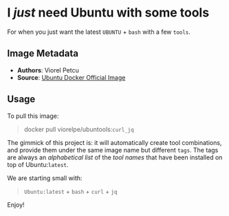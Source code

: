 # I *just* need Ubuntu with some tools

For when you just want the latest `UBUNTU` + `bash` with a few `tools`.

## Image Metadata
- **Authors**: Viorel Petcu
- **Source**: [Ubuntu Docker Official Image](https://hub.docker.com/_/ubuntu)

## Usage
To pull this image:

> docker pull viorelpe/ubuntools:`curl_jq`

The gimmick of this project is: it will automatically create tool combinations, and provide them under the same image name but different `tags`. The tags are always an *alphabetical list* of the *tool names* that have been installed on top of Ubuntu:`latest`.

We are starting small with:
> `Ubuntu:latest` + `bash` + `curl` + `jq`

Enjoy!

